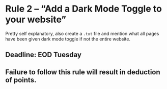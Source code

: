 # Rule 2 – “Add a Dark Mode Toggle to your website”
Pretty self explanatory, also create a `.txt` file and mention what all pages have been given dark mode toggle if not the entire website.

## Deadline: EOD Tuesday

## Failure to follow this rule will result in deduction of points.
